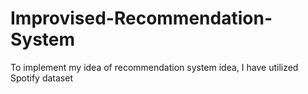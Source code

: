 # Improvised-Recommendation-System
To implement my idea of recommendation system idea, I have utilized Spotify dataset
